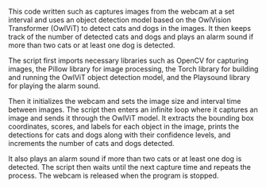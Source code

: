 This code written such as captures images from the webcam at a set interval and uses an object detection model based on the OwlVision Transformer (OwlViT) to detect cats and dogs in the images. It then keeps track of the number of detected cats and dogs and plays an alarm sound if more than two cats or at least one dog is detected.

The script first imports necessary libraries such as OpenCV for capturing images, the Pillow library for image processing, the Torch library for building and running the OwlViT object detection model, and the Playsound library for playing the alarm sound.

Then it initializes the webcam and sets the image size and interval time between images. The script then enters an infinite loop where it captures an image and sends it through the OwlViT model. It extracts the bounding box coordinates, scores, and labels for each object in the image, prints the detections for cats and dogs along with their confidence levels, and increments the number of cats and dogs detected.

It also plays an alarm sound if more than two cats or at least one dog is detected. The script then waits until the next capture time and repeats the process. The webcam is released when the program is stopped.
